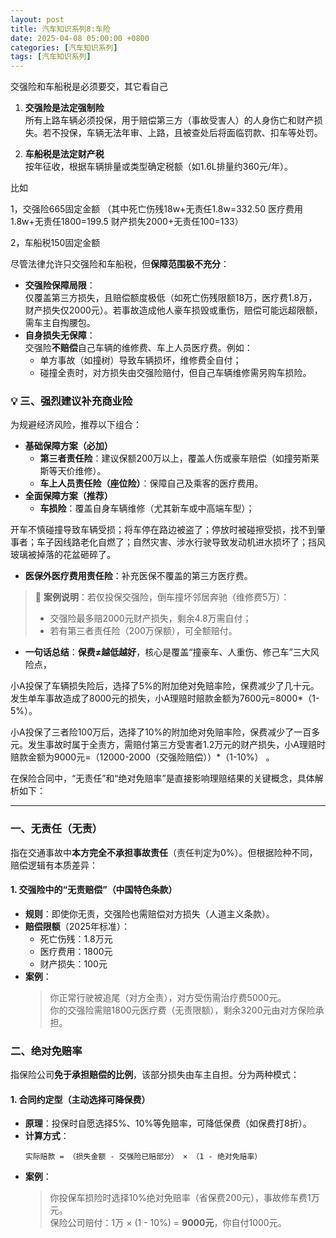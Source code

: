 ```yaml
---
layout: post
title: 汽车知识系列8:车险
date: 2025-04-08 05:00:00 +0800
categories: [汽车知识系列]
tags: [汽车知识系列]
---
```


交强险和车船税是必须要交，其它看自己

1. **交强险是法定强制险**  
   所有上路车辆必须投保，用于赔偿第三方（事故受害人）的人身伤亡和财产损失。若不投保，车辆无法年审、上路，且被查处后将面临罚款、扣车等处罚。

2. **车船税是法定财产税**  
   按年征收，根据车辆排量或类型确定税额（如1.6L排量约360元/年）。

比如

1，交强险665固定金额
（其中死亡伤残18w+无责任1.8w=332.50
医疗费用1.8w+无责任1800=199.5
财产损失2000+无责任100=133）

2，车船税150固定金额

尽管法律允许只交强险和车船税，但**保障范围极不充分**：
- **交强险保障局限**：  
  仅覆盖第三方损失，且赔偿额度极低（如死亡伤残限额18万，医疗费1.8万，财产损失仅2000元）。若事故造成他人豪车损毁或重伤，赔偿可能远超限额，需车主自掏腰包。
- **自身损失无保障**：  
  交强险**不赔偿**自己车辆的维修费、车上人员医疗费。例如：  
  - 单方事故（如撞树）导致车辆损坏，维修费全自付；  
  - 碰撞全责时，对方损失由交强险赔付，但自己车辆维修需另购车损险。


### 💡 **三、强烈建议补充商业险**
为规避经济风险，推荐以下组合：
- **基础保障方案（必加）**  
  - **第三者责任险**：建议保额200万以上，覆盖人伤或豪车赔偿（如撞劳斯莱斯等天价维修）。  
  - **车上人员责任险（座位险）**：保障自己及乘客的医疗费用。  
- **全面保障方案（推荐）**  
  - **车损险**：覆盖自身车辆维修（尤其新车或中高端车型）；

开车不慎碰撞导致车辆受损；将车停在路边被盗了；停放时被碰擦受损，找不到肇事者；车子因线路老化自燃了；自然灾害、涉水行驶导致发动机进水损坏了；挡风玻璃被掉落的花盆砸碎了。
  
  - **医保外医疗费用责任险**：补充医保不覆盖的第三方医疗费。

> 📌 **案例说明**：若仅投保交强险，倒车撞坏邻居奔驰（维修费5万）：  
> - 交强险最多赔2000元财产损失，剩余4.8万需自付；  
> - 若有第三者责任险（200万保额），可全额赔付。

- **一句话总结**：**保费≠越低越好**，核心是覆盖“撞豪车、人重伤、修己车”三大风险点，

小A投保了车辆损失险后，选择了5%的附加绝对免赔率险，保费减少了几十元。发生单车事故造成了8000元的损失，小A理赔时赔款金额为7600元=8000*（1-5%）。

小A投保了三者险100万后，选择了10%的附加绝对免赔率险，保费减少了一百多元。发生事故时属于全责方，需赔付第三方受害者1.2万元的财产损失，小A理赔时赔款金额为9000元=（12000-2000（交强险赔偿））*（1-10%） 。

在保险合同中，“无责任”和“绝对免赔率”是直接影响理赔结果的关键概念，具体解析如下：

---

### 一、**无责任（无责）**  
指在交通事故中**本方完全不承担事故责任**（责任判定为0%）。但根据险种不同，赔偿逻辑有本质差异：  
#### 1. **交强险中的“无责赔偿”**（中国特色条款）  
   - **规则**：即使你无责，交强险也需赔偿对方损失（人道主义条款）。  
   - **赔偿限额**（2025年标准）：  
     - 死亡伤残：1.8万元  
     - 医疗费用：1800元  
     - 财产损失：100元  
   - **案例**：  
     > 你正常行驶被追尾（对方全责），对方受伤需治疗费5000元。  
     > 你的交强险需赔1800元医疗费（无责限额），剩余3200元由对方保险承担。
### 二、**绝对免赔率**  
指保险公司**免于承担赔偿的比例**，该部分损失由车主自担。分为两种模式：  
#### 1. **合同约定型（主动选择可降保费）**  
   - **原理**：投保时自愿选择5%、10%等免赔率，可降低保费（如保费打8折）。  
   - **计算方式**：  
     ```  
     实际赔款 = （损失金额 - 交强险已赔部分） × （1 - 绝对免赔率）  
     ```  
   - **案例**：  
     > 你投保车损险时选择10%绝对免赔率（省保费200元），事故修车费1万元。  
     > 保险公司赔付：1万 × (1 - 10%) = **9000元**，你自付1000元。

